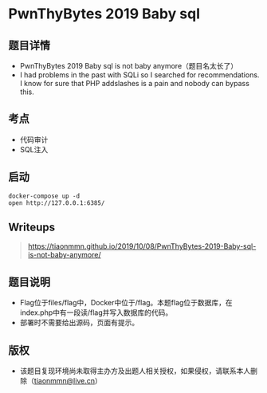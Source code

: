 # PwnThyBytes 2019 Baby sql

## 题目详情

- PwnThyBytes 2019 Baby sql is not baby anymore（题目名太长了）
- I had problems in the past with SQLi so I searched for recommendations. I know for sure that PHP addslashes is a pain and nobody can bypass this.

## 考点

- 代码审计
- SQL注入

## 启动

    docker-compose up -d
    open http://127.0.0.1:6385/

## Writeups

> https://tiaonmmn.github.io/2019/10/08/PwnThyBytes-2019-Baby-sql-is-not-baby-anymore/

## 题目说明
- Flag位于files/flag中，Docker中位于/flag。本题flag位于数据库，在index.php中有一段读/flag并写入数据库的代码。
- 部署时不需要给出源码，页面有提示。

## 版权
- 该题目复现环境尚未取得主办方及出题人相关授权，如果侵权，请联系本人删除（tiaonmmn@live.cn）



